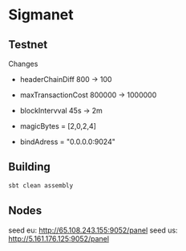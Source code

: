 # Sigmanet

## Testnet
Changes
- headerChainDiff 800 -> 100
- maxTransactionCost 800000 -> 1000000
- blockIntervval 45s -> 2m

- magicBytes = [2,0,2,4]
- bindAdress = "0.0.0.0:9024"



## Building
```bash
sbt clean assembly
```

## Nodes

seed eu: http://65.108.243.155:9052/panel
seed us: http://5.161.176.125:9052/panel
